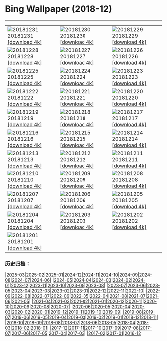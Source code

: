# Bing Wallpaper (2018-12)
**************

<table><tr><td><img class="wallpaper" src="https://www.bing.com/az/hprichbg/rb/EyeFireworks_EN-US5841094095_1920x1080.jpg" alt="20181231"> 20181231 <a class="wallpaper_link" href="https://www.bing.com/az/hprichbg/rb/EyeFireworks_EN-US5841094095_UHD.jpg">[download 4k]</a></td><td><img class="wallpaper" src="https://www.bing.com/az/hprichbg/rb/Shaun_EN-US5782217523_1920x1080.jpg" alt="20181230"> 20181230 <a class="wallpaper_link" href="https://www.bing.com/az/hprichbg/rb/Shaun_EN-US5782217523_UHD.jpg">[download 4k]</a></td><td><img class="wallpaper" src="https://www.bing.com/az/hprichbg/rb/NLNorway_EN-US5725558747_1920x1080.jpg" alt="20181229"> 20181229 <a class="wallpaper_link" href="https://www.bing.com/az/hprichbg/rb/NLNorway_EN-US5725558747_UHD.jpg">[download 4k]</a></td></tr><tr><td><img class="wallpaper" src="https://www.bing.com/az/hprichbg/rb/WYBaldEagle_EN-US5673845676_1920x1080.jpg" alt="20181228"> 20181228 <a class="wallpaper_link" href="https://www.bing.com/az/hprichbg/rb/WYBaldEagle_EN-US5673845676_UHD.jpg">[download 4k]</a></td><td><img class="wallpaper" src="https://www.bing.com/az/hprichbg/rb/BethesdaSnow_EN-US5611090255_1920x1080.jpg" alt="20181227"> 20181227 <a class="wallpaper_link" href="https://www.bing.com/az/hprichbg/rb/BethesdaSnow_EN-US5611090255_UHD.jpg">[download 4k]</a></td><td><img class="wallpaper" src="https://www.bing.com/az/hprichbg/rb/OxfordBoxing_EN-US5560539615_1920x1080.jpg" alt="20181226"> 20181226 <a class="wallpaper_link" href="https://www.bing.com/az/hprichbg/rb/OxfordBoxing_EN-US5560539615_UHD.jpg">[download 4k]</a></td></tr><tr><td><img class="wallpaper" src="https://www.bing.com/az/hprichbg/rb/ToyXmasTree_EN-US5514346051_1920x1080.jpg" alt="20181225"> 20181225 <a class="wallpaper_link" href="https://www.bing.com/az/hprichbg/rb/ToyXmasTree_EN-US5514346051_UHD.jpg">[download 4k]</a></td><td><img class="wallpaper" src="https://www.bing.com/az/hprichbg/rb/SilentNight_EN-US4915938125_1920x1080.jpg" alt="20181224"> 20181224 <a class="wallpaper_link" href="https://www.bing.com/az/hprichbg/rb/SilentNight_EN-US4915938125_UHD.jpg">[download 4k]</a></td><td><img class="wallpaper" src="https://www.bing.com/az/hprichbg/rb/Ravennaschlucht_EN-US4177652165_1920x1080.jpg" alt="20181223"> 20181223 <a class="wallpaper_link" href="https://www.bing.com/az/hprichbg/rb/Ravennaschlucht_EN-US4177652165_UHD.jpg">[download 4k]</a></td></tr><tr><td><img class="wallpaper" src="https://www.bing.com/az/hprichbg/rb/ColdMoonRising_EN-US4125365696_1920x1080.jpg" alt="20181222"> 20181222 <a class="wallpaper_link" href="https://www.bing.com/az/hprichbg/rb/ColdMoonRising_EN-US4125365696_UHD.jpg">[download 4k]</a></td><td><img class="wallpaper" src="https://www.bing.com/az/hprichbg/rb/AdobeSantaFe_EN-US4037753534_1920x1080.jpg" alt="20181221"> 20181221 <a class="wallpaper_link" href="https://www.bing.com/az/hprichbg/rb/AdobeSantaFe_EN-US4037753534_UHD.jpg">[download 4k]</a></td><td><img class="wallpaper" src="https://www.bing.com/az/hprichbg/rb/WinterIllumination_EN-US0071328313_1920x1080.jpg" alt="20181220"> 20181220 <a class="wallpaper_link" href="https://www.bing.com/az/hprichbg/rb/WinterIllumination_EN-US0071328313_UHD.jpg">[download 4k]</a></td></tr><tr><td><img class="wallpaper" src="https://www.bing.com/az/hprichbg/rb/PragueChristmas_EN-US8649790921_1920x1080.jpg" alt="20181219"> 20181219 <a class="wallpaper_link" href="https://www.bing.com/az/hprichbg/rb/PragueChristmas_EN-US8649790921_UHD.jpg">[download 4k]</a></td><td><img class="wallpaper" src="https://www.bing.com/az/hprichbg/rb/NutcrackerSeason_EN-US8373379424_1920x1080.jpg" alt="20181218"> 20181218 <a class="wallpaper_link" href="https://www.bing.com/az/hprichbg/rb/NutcrackerSeason_EN-US8373379424_UHD.jpg">[download 4k]</a></td><td><img class="wallpaper" src="https://www.bing.com/az/hprichbg/rb/WrightGlider_EN-US10185286591_1920x1080.jpg" alt="20181217"> 20181217 <a class="wallpaper_link" href="https://www.bing.com/az/hprichbg/rb/WrightGlider_EN-US10185286591_UHD.jpg">[download 4k]</a></td></tr><tr><td><img class="wallpaper" src="https://www.bing.com/az/hprichbg/rb/MuranoChristmas_EN-US10759540271_1920x1080.jpg" alt="20181216"> 20181216 <a class="wallpaper_link" href="https://www.bing.com/az/hprichbg/rb/MuranoChristmas_EN-US10759540271_UHD.jpg">[download 4k]</a></td><td><img class="wallpaper" src="https://www.bing.com/az/hprichbg/rb/YosemiteBridge_EN-US10544416282_1920x1080.jpg" alt="20181215"> 20181215 <a class="wallpaper_link" href="https://www.bing.com/az/hprichbg/rb/YosemiteBridge_EN-US10544416282_UHD.jpg">[download 4k]</a></td><td><img class="wallpaper" src="https://www.bing.com/az/hprichbg/rb/CardinalBerries_EN-US11262203078_1920x1080.jpg" alt="20181214"> 20181214 <a class="wallpaper_link" href="https://www.bing.com/az/hprichbg/rb/CardinalBerries_EN-US11262203078_UHD.jpg">[download 4k]</a></td></tr><tr><td><img class="wallpaper" src="https://www.bing.com/az/hprichbg/rb/ReykjavikYuleLads_EN-US11288116047_1920x1080.jpg" alt="20181213"> 20181213 <a class="wallpaper_link" href="https://www.bing.com/az/hprichbg/rb/ReykjavikYuleLads_EN-US11288116047_UHD.jpg">[download 4k]</a></td><td><img class="wallpaper" src="https://www.bing.com/az/hprichbg/rb/PoinsettiaBuds_EN-US11909781257_1920x1080.jpg" alt="20181212"> 20181212 <a class="wallpaper_link" href="https://www.bing.com/az/hprichbg/rb/PoinsettiaBuds_EN-US11909781257_UHD.jpg">[download 4k]</a></td><td><img class="wallpaper" src="https://www.bing.com/az/hprichbg/rb/KilimanjaroMawenzi_EN-US3701303518_1920x1080.jpg" alt="20181211"> 20181211 <a class="wallpaper_link" href="https://www.bing.com/az/hprichbg/rb/KilimanjaroMawenzi_EN-US3701303518_UHD.jpg">[download 4k]</a></td></tr><tr><td><img class="wallpaper" src="https://www.bing.com/az/hprichbg/rb/ChristmasIslandCrab_EN-US11734696998_1920x1080.jpg" alt="20181210"> 20181210 <a class="wallpaper_link" href="https://www.bing.com/az/hprichbg/rb/ChristmasIslandCrab_EN-US11734696998_UHD.jpg">[download 4k]</a></td><td><img class="wallpaper" src="https://www.bing.com/az/hprichbg/rb/JohnDaySnow_EN-US9302838803_1920x1080.jpg" alt="20181209"> 20181209 <a class="wallpaper_link" href="https://www.bing.com/az/hprichbg/rb/JohnDaySnow_EN-US9302838803_UHD.jpg">[download 4k]</a></td><td><img class="wallpaper" src="https://www.bing.com/az/hprichbg/rb/BanffEvergreens_EN-US12780032283_1920x1080.jpg" alt="20181208"> 20181208 <a class="wallpaper_link" href="https://www.bing.com/az/hprichbg/rb/BanffEvergreens_EN-US12780032283_UHD.jpg">[download 4k]</a></td></tr><tr><td><img class="wallpaper" src="https://www.bing.com/az/hprichbg/rb/PearlHarborWindows_EN-US8565186567_1920x1080.jpg" alt="20181207"> 20181207 <a class="wallpaper_link" href="https://www.bing.com/az/hprichbg/rb/PearlHarborWindows_EN-US8565186567_UHD.jpg">[download 4k]</a></td><td><img class="wallpaper" src="https://www.bing.com/az/hprichbg/rb/Huuhkajat_EN-US10665360880_1920x1080.jpg" alt="20181206"> 20181206 <a class="wallpaper_link" href="https://www.bing.com/az/hprichbg/rb/Huuhkajat_EN-US10665360880_UHD.jpg">[download 4k]</a></td><td><img class="wallpaper" src="https://www.bing.com/az/hprichbg/rb/GHWB_EN-US0750669903_1920x1080.jpg" alt="20181205"> 20181205 <a class="wallpaper_link" href="https://www.bing.com/az/hprichbg/rb/GHWB_EN-US0750669903_UHD.jpg">[download 4k]</a></td></tr><tr><td><img class="wallpaper" src="https://www.bing.com/az/hprichbg/rb/SphinxObservatory_EN-US8180682339_1920x1080.jpg" alt="20181204"> 20181204 <a class="wallpaper_link" href="https://www.bing.com/az/hprichbg/rb/SphinxObservatory_EN-US8180682339_UHD.jpg">[download 4k]</a></td><td><img class="wallpaper" src="https://www.bing.com/az/hprichbg/rb/AlanTuringNotebook_EN-US7743633207_1920x1080.jpg" alt="20181203"> 20181203 <a class="wallpaper_link" href="https://www.bing.com/az/hprichbg/rb/AlanTuringNotebook_EN-US7743633207_UHD.jpg">[download 4k]</a></td><td><img class="wallpaper" src="https://www.bing.com/th?id=OHR.Nuuk_EN-US10360834977_1920x1080.jpg" alt="20181202"> 20181202 <a class="wallpaper_link" href="https://www.bing.com/th?id=OHR.Nuuk_EN-US10360834977_UHD.jpg">[download 4k]</a></td></tr><tr><td><img class="wallpaper" src="https://www.bing.com/az/hprichbg/rb/RedAntarctica_EN-US12197122155_1920x1080.jpg" alt="20181201"> 20181201 <a class="wallpaper_link" href="https://www.bing.com/az/hprichbg/rb/RedAntarctica_EN-US12197122155_UHD.jpg">[download 4k]</a></td><td></td><td></td></tr></table>

### 历史归档：

|[2025-03](/../2025-03/2025-03.md)|[2025-02](/../2025-02/2025-02.md)|[2025-01](/../2025-01/2025-01.md)|[2024-12](/../2024-12/2024-12.md)|[2024-11](/../2024-11/2024-11.md)|[2024-10](/../2024-10/2024-10.md)|[2024-09](/../2024-09/2024-09.md)|[2024-08](/../2024-08/2024-08.md)|[2024-07](/../2024-07/2024-07.md)|[2024-06](/../2024-06/2024-06.md)|
|[2024-05](/../2024-05/2024-05.md)|[2024-04](/../2024-04/2024-04.md)|[2024-03](/../2024-03/2024-03.md)|[2024-02](/../2024-02/2024-02.md)|[2024-01](/../2024-01/2024-01.md)|[2023-12](/../2023-12/2023-12.md)|[2023-11](/../2023-11/2023-11.md)|[2023-10](/../2023-10/2023-10.md)|[2023-09](/../2023-09/2023-09.md)|[2023-08](/../2023-08/2023-08.md)|
|[2023-07](/../2023-07/2023-07.md)|[2023-06](/../2023-06/2023-06.md)|[2023-05](/../2023-05/2023-05.md)|[2023-04](/../2023-04/2023-04.md)|[2023-03](/../2023-03/2023-03.md)|[2023-02](/../2023-02/2023-02.md)|[2023-01](/../2023-01/2023-01.md)|[2022-12](/../2022-12/2022-12.md)|[2022-11](/../2022-11/2022-11.md)|[2022-10](/../2022-10/2022-10.md)|
|[2022-09](/../2022-09/2022-09.md)|[2022-08](/../2022-08/2022-08.md)|[2022-07](/../2022-07/2022-07.md)|[2022-06](/../2022-06/2022-06.md)|[2022-05](/../2022-05/2022-05.md)|[2022-04](/../2022-04/2022-04.md)|[2021-08](/../2021-08/2021-08.md)|[2021-07](/../2021-07/2021-07.md)|[2021-06](/../2021-06/2021-06.md)|[2021-05](/../2021-05/2021-05.md)|
|[2021-04](/../2021-04/2021-04.md)|[2021-03](/../2021-03/2021-03.md)|[2021-02](/../2021-02/2021-02.md)|[2021-01](/../2021-01/2021-01.md)|[2020-12](/../2020-12/2020-12.md)|[2020-11](/../2020-11/2020-11.md)|[2020-10](/../2020-10/2020-10.md)|[2020-09](/../2020-09/2020-09.md)|[2020-08](/../2020-08/2020-08.md)|[2020-07](/../2020-07/2020-07.md)|
|[2020-06](/../2020-06/2020-06.md)|[2020-05](/../2020-05/2020-05.md)|[2020-04](/../2020-04/2020-04.md)|[2020-03](/../2020-03/2020-03.md)|[2020-02](/../2020-02/2020-02.md)|[2020-01](/../2020-01/2020-01.md)|[2019-12](/../2019-12/2019-12.md)|[2019-11](/../2019-11/2019-11.md)|[2019-10](/../2019-10/2019-10.md)|[2019-09](/../2019-09/2019-09.md)|
|[2019-08](/../2019-08/2019-08.md)|[2019-07](/../2019-07/2019-07.md)|[2019-06](/../2019-06/2019-06.md)|[2019-05](/../2019-05/2019-05.md)|[2019-04](/../2019-04/2019-04.md)|[2019-03](/../2019-03/2019-03.md)|[2019-02](/../2019-02/2019-02.md)|[2019-01](/../2019-01/2019-01.md)|[2018-12](/2018-12.md)|[2018-11](/../2018-11/2018-11.md)|
|[2018-10](/../2018-10/2018-10.md)|[2018-09](/../2018-09/2018-09.md)|[2018-08](/../2018-08/2018-08.md)|[2018-07](/../2018-07/2018-07.md)|[2018-06](/../2018-06/2018-06.md)|[2018-05](/../2018-05/2018-05.md)|[2018-04](/../2018-04/2018-04.md)|[2018-03](/../2018-03/2018-03.md)|[2018-02](/../2018-02/2018-02.md)|[2018-01](/../2018-01/2018-01.md)|
|[2017-12](/../2017-12/2017-12.md)|[2017-11](/../2017-11/2017-11.md)|[2017-10](/../2017-10/2017-10.md)|[2017-09](/../2017-09/2017-09.md)|[2017-08](/../2017-08/2017-08.md)|[2017-07](/../2017-07/2017-07.md)|[2017-06](/../2017-06/2017-06.md)|[2017-05](/../2017-05/2017-05.md)|[2017-04](/../2017-04/2017-04.md)|[2017-03](/../2017-03/2017-03.md)|
|[2017-02](/../2017-02/2017-02.md)|[2017-01](/../2017-01/2017-01.md)|[2016-12](/../2016-12/2016-12.md)